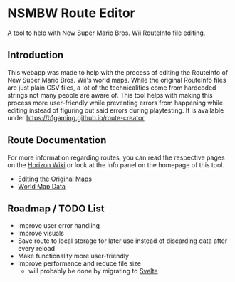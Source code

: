 # NSMBW Route Editor

A tool to help with New Super Mario Bros. Wii RouteInfo file editing.

## Introduction

This webapp was made to help with the process of editing the RouteInfo of New Super Mario Bros.
Wii's world maps. While the original RouteInfo files are just plain CSV files, a lot of the
technicalities come from hardcoded strings not many people are aware of. This tool helps with making
this process more user-friendly while preventing errors from happening while editing instead of
figuring out said errors during playtesting. It is available
under https://b1gaming.github.io/route-creator

## Route Documentation

For more information regarding routes, you can read the respective pages on
the [Horizon Wiki](https://horizon.miraheze.org/wiki/Main_Page) or look at the info panel on the
homepage of this tool.

- [Editing the Original Maps](https://horizon.miraheze.org/wiki/Editing_the_Original_Maps)
- [World Map Data](https://horizon.miraheze.org/wiki/World_Map_Data)

## Roadmap / TODO List

- Improve user error handling
- Improve visuals
- Save route to local storage for later use instead of discarding data after every reload
- Make functionality more user-friendly
- Improve performance and reduce file size
    - will probably be done by migrating to [Svelte](https://svelte.dev/)
